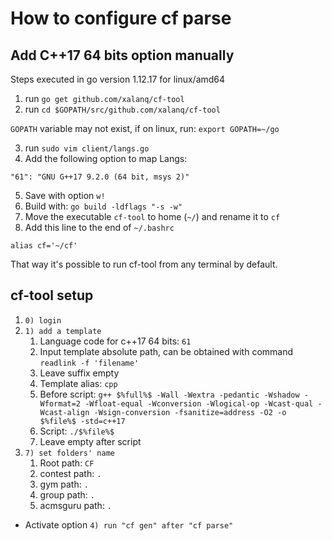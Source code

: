 # How to configure cf parse

## Add C++17 64 bits option manually

Steps executed in go version 1.12.17 for linux/amd64

1. run `go get github.com/xalanq/cf-tool`
2. run `cd $GOPATH/src/github.com/xalanq/cf-tool`

`GOPATH` variable may not exist, if on linux, run: `export GOPATH=~/go`

3. run `sudo vim client/langs.go`
4. Add the following option to map Langs:

`"61": "GNU G++17 9.2.0 (64 bit, msys 2)"`

5. Save with option `w!`
6. Build with: `go build -ldflags "-s -w"`
7. Move the executable `cf-tool` to home (`~/`) and rename it to `cf`
8. Add this line to the end of `~/.bashrc`

`alias cf='~/cf'`

That way it's possible to run cf-tool from any terminal by default.

## cf-tool setup

1. `0) login`
2. `1) add a template`
   1. Language code for c++17 64 bits: `61`
   2. Input template absolute path, can be obtained with command `readlink -f 'filename'`
   3. Leave suffix empty
   4. Template alias: `cpp`
   5. Before script: `g++ $%full%$ -Wall -Wextra -pedantic -Wshadow -Wformat=2 -Wfloat-equal -Wconversion -Wlogical-op -Wcast-qual -Wcast-align -Wsign-conversion -fsanitize=address -O2 -o $%file%$ -std=c++17`
   6. Script: `./$%file%$`
   7. Leave empty after script
3. `7) set folders' name`
   1. Root path: `CF`
   2. contest path: `.`
   3. gym path: `.`
   4. group path: `.`
   5. acmsguru path: `.`

- Activate option `4) run "cf gen" after "cf parse"`